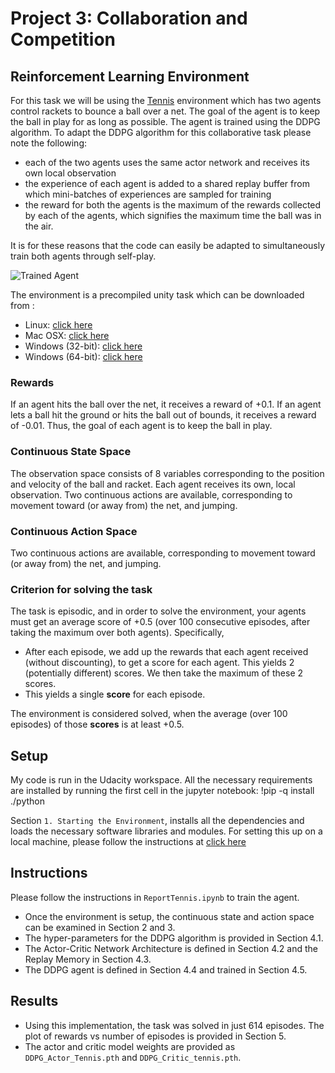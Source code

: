 [//]: # (Image References)

[image1]: https://user-images.githubusercontent.com/10624937/42135623-e770e354-7d12-11e8-998d-29fc74429ca2.gif "Trained Agent"
[image2]: https://user-images.githubusercontent.com/10624937/42135622-e55fb586-7d12-11e8-8a54-3c31da15a90a.gif "Soccer"


# Project 3: Collaboration and Competition

## Reinforcement Learning Environment
For this task we will be using the [Tennis](https://github.com/Unity-Technologies/ml-agents/blob/master/docs/Learning-Environment-Examples.md#tennis) environment which has two agents control rackets to bounce a ball over a net. The goal of the agent is to keep the ball in play for as long as possible.
The agent is trained using the DDPG algorithm. To adapt the DDPG algorithm for this collaborative task please note the following:

- each of the two agents uses the same actor network and receives its own local observation
- the experience of each agent is added to a shared replay buffer from which mini-batches of experiences are sampled for training
- the reward for both the agents is the maximum of the rewards collected by each of the agents, which signifies the maximum time the ball was in the air.

It is for these reasons that the code can easily be adapted to simultaneously train both agents through self-play.

![Trained Agent][image1]

The environment is a precompiled unity task which can be downloaded from :

- Linux: [click here](https://s3-us-west-1.amazonaws.com/udacity-drlnd/P3/Tennis/Tennis_Linux.zip)
- Mac OSX: [click here](https://s3-us-west-1.amazonaws.com/udacity-drlnd/P3/Tennis/Tennis.app.zip)
- Windows (32-bit): [click here](https://s3-us-west-1.amazonaws.com/udacity-drlnd/P3/Tennis/Tennis_Windows_x86.zip)
- Windows (64-bit): [click here](https://s3-us-west-1.amazonaws.com/udacity-drlnd/P3/Tennis/Tennis_Windows_x86_64.zip)

### Rewards
If an agent hits the ball over the net, it receives a reward of +0.1.  If an agent lets a ball hit the ground or hits the ball out of bounds, it receives a reward of -0.01.  Thus, the goal of each agent is to keep the ball in play.

### Continuous State Space
The observation space consists of 8 variables corresponding to the position and velocity of the ball and racket. Each agent receives its own, local observation.  Two continuous actions are available, corresponding to movement toward (or away from) the net, and jumping. 

### Continuous Action Space
Two continuous actions are available, corresponding to movement toward (or away from) the net, and jumping. 

### Criterion for solving the task
The task is episodic, and in order to solve the environment, your agents must get an average score of +0.5 (over 100 consecutive episodes, after taking the maximum over both agents). Specifically,

- After each episode, we add up the rewards that each agent received (without discounting), to get a score for each agent. This yields 2 (potentially different) scores. We then take the maximum of these 2 scores.
- This yields a single **score** for each episode.

The environment is considered solved, when the average (over 100 episodes) of those **scores** is at least +0.5.

## Setup 
My code is run in the Udacity workspace. All the necessary requirements are installed by running the first cell in the jupyter notebook:
!pip -q install ./python

Section `1. Starting the Environment`, installs all the dependencies and loads the necessary software libraries and modules. 
For setting this up on a local machine, please follow the instructions at [click here](https://github.com/udacity/deep-reinforcement-learning)

## Instructions

Please follow the instructions in `ReportTennis.ipynb` to train the agent. 
- Once the environment is setup, the continuous state and action space can be examined in Section 2 and 3.
- The hyper-parameters for the DDPG algorithm is provided in Section 4.1.
- The Actor-Critic Network Architecture is defined in Section 4.2 and the Replay Memory in Section 4.3.
- The DDPG agent is defined in Section 4.4 and trained in Section 4.5.

## Results
- Using this implementation, the task was solved in just 614 episodes. The plot of rewards vs number of episodes is provided in Section 5.
- The actor and critic model weights are provided as `DDPG_Actor_Tennis.pth` and `DDPG_Critic_tennis.pth`. 
